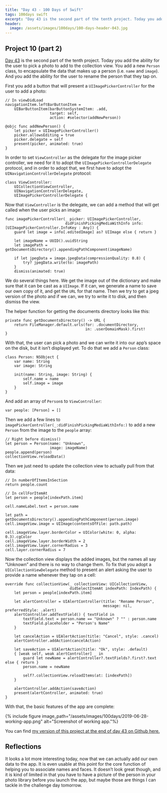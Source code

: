 ```yaml
---
title: "Day 43 - 100 Days of Swift"
tags: 100days swift
excerpt: "Day 43 is the second part of the tenth project. Today you add the ability for the user to pick a photo to add to the collection view. You add a new `Person` class, to encapsulate the data that makes up a person (i.e. `name` and `image`). And you add the ability for the user to rename the person that they tap on."
header:
  image: /assets/images/100days/100-days-header-043.jpg
---
```

## Project 10 (part 2)
[Day 43](https://www.hackingwithswift.com/100/43) is the second part of the tenth project. Today you add the ability for the user to pick a photo to add to the collection view. You add a new `Person` class, to encapsulate the data that makes up a person (i.e. `name` and `image`). And you add the ability for the user to rename the person that they tap on.

First you add a button that will present a `UIImagePickerController` for the user to add a photo:
```
// In viewDidLoad
navigationItem.leftBarButtonItem =
    UIBarButtonItem(barButtonSystemItem: .add,
                    target: self,
                    action: #selector(addNewPerson))

@objc func addNewPerson() {
    let picker = UIImagePickerController()
    picker.allowsEditing = true
    picker.delegate = self
    present(picker, animated: true)
}
```

In order to set `ViewController` as the delegate for the image picker controller, we need for it to adopt the `UIImagePickerControllerDelegate` protocol, and in order to adopt that, we first have to adopt the `UINavigationControllerDelegate` protocol:
```
class ViewController:
    UICollectionViewController,
    UINavigationControllerDelegate,
    UIImagePickerControllerDelegate {
```

Now that `ViewController` is the delegate, we can add a method that will get called when the user picks an image:
```
func imagePickerController(_ picker: UIImagePickerController,
                           didFinishPickingMediaWithInfo info: [UIImagePickerController.InfoKey : Any]) {
    guard let image = info[.editedImage] as? UIImage else { return }

    let imageName = UUID().uuidString
    let imagePath = getDocumentsDirectory().appendingPathComponent(imageName)

    if let jpegData = image.jpegData(compressionQuality: 0.8) {
        try? jpegData.write(to: imagePath)
    }
    dismiss(animated: true)

```
We do several things here. We get the image out of the dictionary and make sure that it can be cast as a `UIImage`. If it can, we generate a name to save our own copy of it, and get the `URL` for that name. Then we try to get a jpeg version of the photo and if we can, we try to write it to disk, and then dismiss the view.

The helper function for getting the documents directory looks like this:
```
private func getDocumentsDirectory() -> URL {
    return FileManager.default.urls(for: .documentDirectory,
                                    in: .userDomainMask).first!
}
```

With that, the user can pick a photo and we can write it into our app’s space on the disk, but it isn’t displayed yet. To do that we add a `Person` class:
```
class Person: NSObject {
    var name: String
    var image: String

    init(name: String, image: String) {
        self.name = name
        self.image = image
    }
}
```

And add an array of `Person`s to `ViewController`:
```
var people: [Person] = []
```

Then we add a few lines to `imagePickerController(_:didFinishPickingMediaWithInfo:)` to add a new `Person` from the image to the `people` array:
```
// Right before dismiss()
let person = Person(name: "Unknown",
                    image: imageName)
people.append(person)
collectionView.reloadData()
```

Then we just need to update the collection view to actually pull from that data:
```
// In numberOfItemsInSection
return people.count

// In cellForItemAt
let person = people[indexPath.item]

cell.nameLabel.text = person.name

let path = getDocumentsDirectory().appendingPathComponent(person.image)
cell.imageView.image = UIImage(contentsOfFile: path.path)

cell.imageView.layer.borderColor = UIColor(white: 0, alpha: 0.3).cgColor
cell.imageView.layer.borderWidth = 2
cell.imageView.layer.cornerRadius = 3
cell.layer.cornerRadius = 7
```

Now the collection view displays the added images, but the names all say “Unknown” and there is no way to change them. To fix that you adopt a `UICollectionViewDelegate` method to present an alert asking the user to provide a name whenever they tap on a cell:
```
override func collectionView(_ collectionView: UICollectionView,
                             didSelectItemAt indexPath: IndexPath) {
    let person = people[indexPath.item]

    let alertController = UIAlertController(title: "Rename Person",
                                            message: nil, preferredStyle: .alert)
    alertController.addTextField() { textField in
        textField.text = person.name == "Unknown" ? "" : person.name
        textField.placeholder = "Person's Name"
    }

    let cancelAction = UIAlertAction(title: "Cancel", style: .cancel)
    alertController.addAction(cancelAction)

    let saveAction = UIAlertAction(title: "Ok", style: .default)
    { [weak self, weak alertController] _ in
        guard let newName = alertController?.textFields?.first?.text else { return }
        person.name = newName

        self?.collectionView.reloadItems(at: [indexPath])
    }

    alertController.addAction(saveAction)
    present(alertController, animated: true)
}
```

With that, the basic features of the app are complete:

{% include figure image_path="/assets/images/100days/2019-06-28-working-app.png" alt="Screenshot of working app."%}

You can find [my version of this project at the end of day 43 on Github here.](https://github.com/dillon-mce/100-days-swift-projects/tree/374dbad47a5adb2775df61c85eaf2e61be9911ca/Project10)

## Reflections
It looks a lot more interesting today, now that we can actually add our own data to the app. It is even usable at this point for the core function of helping you to associate names and faces. It doesn’t look great though, and it is kind of limited in that you have to have a picture of the person in your photo library before you launch the app, but maybe those are things I can tackle in the challenge day tomorrow.

